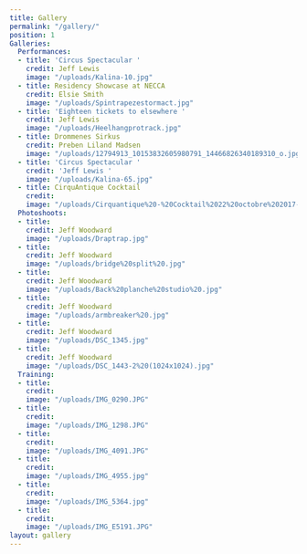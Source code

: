 ```yaml
---
title: Gallery
permalink: "/gallery/"
position: 1
Galleries:
  Performances:
  - title: 'Circus Spectacular '
    credit: Jeff Lewis
    image: "/uploads/Kalina-10.jpg"
  - title: Residency Showcase at NECCA
    credit: Elsie Smith
    image: "/uploads/Spintrapezestormact.jpg"
  - title: 'Eighteen tickets to elsewhere '
    credit: Jeff Lewis
    image: "/uploads/Heelhangprotrack.jpg"
  - title: Drommenes Sirkus
    credit: Preben Liland Madsen
    image: "/uploads/12794913_10153832605980791_14466826340189310_o.jpg"
  - title: 'Circus Spectacular '
    credit: 'Jeff Lewis '
    image: "/uploads/Kalina-65.jpg"
  - title: CirquAntique Cocktail
    credit: 
    image: "/uploads/Cirquantique%20-%20Cocktail%2022%20octobre%202017-8528.jpg"
  Photoshoots:
  - title: 
    credit: Jeff Woodward
    image: "/uploads/Draptrap.jpg"
  - title: 
    credit: Jeff Woodward
    image: "/uploads/bridge%20split%20.jpg"
  - title: 
    credit: Jeff Woodward
    image: "/uploads/Back%20planche%20studio%20.jpg"
  - title: 
    credit: Jeff Woodward
    image: "/uploads/armbreaker%20.jpg"
  - title: 
    credit: Jeff Woodward
    image: "/uploads/DSC_1345.jpg"
  - title: 
    credit: Jeff Woodward
    image: "/uploads/DSC_1443-2%20(1024x1024).jpg"
  Training:
  - title: 
    credit: 
    image: "/uploads/IMG_0290.JPG"
  - title: 
    credit: 
    image: "/uploads/IMG_1298.JPG"
  - title: 
    credit: 
    image: "/uploads/IMG_4091.JPG"
  - title: 
    credit: 
    image: "/uploads/IMG_4955.jpg"
  - title: 
    credit: 
    image: "/uploads/IMG_5364.jpg"
  - title: 
    credit: 
    image: "/uploads/IMG_E5191.JPG"
layout: gallery
---
```


